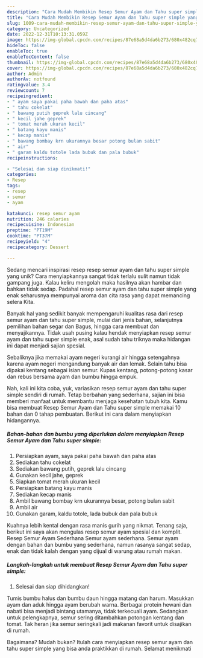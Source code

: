 ```yaml
---
description: "Cara Mudah Membikin Resep Semur Ayam dan Tahu super simple yang Bisa Manjain Lidah"
title: "Cara Mudah Membikin Resep Semur Ayam dan Tahu super simple yang Bisa Manjain Lidah"
slug: 1009-cara-mudah-membikin-resep-semur-ayam-dan-tahu-super-simple-yang-bisa-manjain-lidah
category: Uncategorized
date: 2022-12-31T10:13:31.059Z
image: https://img-global.cpcdn.com/recipes/87e68a5d4da6b273/680x482cq70/resep-semur-ayam-dan-tahu-super-simple-foto-resep-utama.jpg
hideToc: false
enableToc: true
enableTocContent: false
thumbnail: https://img-global.cpcdn.com/recipes/87e68a5d4da6b273/680x482cq70/resep-semur-ayam-dan-tahu-super-simple-foto-resep-utama.jpg
cover: https://img-global.cpcdn.com/recipes/87e68a5d4da6b273/680x482cq70/resep-semur-ayam-dan-tahu-super-simple-foto-resep-utama.jpg
author: Admin
authorAv: notfound
ratingvalue: 3.4
reviewcount: 7
recipeingredient:
- " ayam saya pakai paha bawah dan paha atas"
- " tahu cokelat"
- " bawang putih geprek lalu cincang"
- " kecil jahe geprek"
- " tomat merah ukuran kecil"
- " batang kayu manis"
- " kecap manis"
- " bawang bombay krn ukurannya besar potong bulan sabit"
- " air"
- " garam kaldu totole lada bubuk dan pala bubuk"
recipeinstructions:

- "Selesai dan siap dinikmati!"
categories:
- Resep
tags:
- resep
- semur
- ayam

katakunci: resep semur ayam 
nutrition: 246 calories
recipecuisine: Indonesian
preptime: "PT19M"
cooktime: "PT37M"
recipeyield: "4"
recipecategory: Dessert

---
```





Sedang mencari inspirasi resep resep semur ayam dan tahu super simple yang unik? Cara menyiapkannya sangat tidak terlalu sulit namun tidak gampang juga. Kalau keliru mengolah maka hasilnya akan hambar dan bahkan tidak sedap. Padahal resep semur ayam dan tahu super simple yang enak seharusnya mempunyai aroma dan cita rasa yang dapat memancing selera Kita.





Banyak hal yang sedikit banyak mempengaruhi kualitas rasa dari resep semur ayam dan tahu super simple, mulai dari jenis bahan, selanjutnya pemilihan bahan segar dan Bagus, hingga cara membuat dan menyajikannya. Tidak usah pusing kalau hendak menyiapkan resep semur ayam dan tahu super simple enak,      asal sudah tahu triknya maka hidangan ini dapat menjadi sajian spesial.














Sebaliknya jika memakai ayam negeri kurangi air hingga setengahnya karena ayam negeri mengandung banyak air dan lemak. Selain tahu bisa dipakai kentang sebagai isian semur. Kupas kentang, potong-potong kasar dan rebus bersama ayam dan bumbu hingga empuk.






Nah, kali ini kita coba, yuk, variasikan resep semur ayam dan tahu super simple sendiri di rumah. Tetap berbahan yang sederhana, sajian ini bisa memberi manfaat untuk membantu menjaga kesehatan tubuh kita. Kamu bisa membuat Resep Semur Ayam dan Tahu super simple memakai 10 bahan dan 0 tahap pembuatan. Berikut ini cara dalam menyiapkan hidangannya.

<!--inarticleads1-->

##### Bahan-bahan dan bumbu yang diperlukan dalam menyiapkan Resep Semur Ayam dan Tahu super simple:

1. Persiapkan  ayam, saya pakai paha bawah dan paha atas
1. Sediakan  tahu cokelat
1. Sediakan  bawang putih, geprek lalu cincang
1. Gunakan  kecil jahe, geprek
1. Siapkan  tomat merah ukuran kecil
1. Persiapkan  batang kayu manis
1. Sediakan  kecap manis
1. Ambil  bawang bombay krn ukurannya besar, potong bulan sabit
1. Ambil  air
1. Gunakan  garam, kaldu totole, lada bubuk dan pala bubuk


Kuahnya lebih kental dengan rasa manis gurih yang nikmat. Tenang saja, berikut ini saya akan mengulas resep semur ayam spesial dan komplit. Resep Semur Ayam Sederhana Semur ayam sederhana. Semur ayam dengan bahan dan bumbu yang sederhana, namun rasanya sangat sedap, enak dan tidak kalah dengan yang dijual di warung atau rumah makan. 

<!--inarticleads2-->

##### Langkah-langkah untuk membuat Resep Semur Ayam dan Tahu super simple:


1. Selesai dan siap dihidangkan!

Tumis bumbu halus dan bumbu daun hingga matang dan harum. Masukkan ayam dan aduk hingga ayam berubah warna. Berbagai protein hewani dan nabati bisa menjadi bintang utamanya, tidak terkecuali ayam. Sedangkan untuk pelengkapnya, semur sering ditambahkan potongan kentang dan tomat. Tak heran jika semur seringkali jadi makanan favorit untuk disajikan di rumah. 

Bagaimana? Mudah bukan? Itulah cara menyiapkan resep semur ayam dan tahu super simple yang bisa anda praktikkan di rumah. Selamat menikmati
